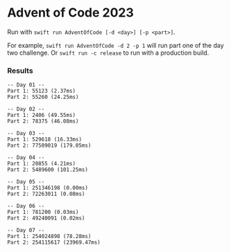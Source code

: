 # Advent of Code 2023

Run with `swift run AdventOfCode [-d <day>] [-p <part>]`.

For example, `swift run AdventOfCode -d 2 -p 1` will run part one of the day two challenge. Or `swift run -c release` to run with a production build.

### Results

```
-- Day 01 --
Part 1: 55123 (2.37ms)
Part 2: 55260 (24.25ms)

-- Day 02 --
Part 1: 2406 (49.55ms)
Part 2: 78375 (46.08ms)

-- Day 03 --
Part 1: 529618 (16.33ms)
Part 2: 77509019 (179.05ms)

-- Day 04 --
Part 1: 20855 (4.21ms)
Part 2: 5489600 (101.25ms)

-- Day 05 --
Part 1: 251346198 (0.00ms)
Part 2: 72263011 (0.08ms)

-- Day 06 --
Part 1: 781200 (0.03ms)
Part 2: 49240091 (0.02ms)

-- Day 07 --
Part 1: 254024898 (78.28ms)
Part 2: 254115617 (23969.47ms)
```
